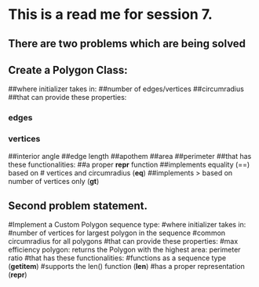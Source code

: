# This is a read me for session 7.
## There are two problems which are being solved
## Create a Polygon Class:
##where initializer takes in:
##number of edges/vertices
##circumradius
##that can provide these properties:
### edges
### vertices
##interior angle
##edge length
##apothem
##area
##perimeter
##that has these functionalities:
##a proper __repr__ function
##implements equality (==) based on # vertices and circumradius (__eq__)
##implements > based on number of vertices only (__gt__)

## Second problem statement.
#Implement a Custom Polygon sequence type:
#where initializer takes in:
#number of vertices for largest polygon in the sequence
#common circumradius for all polygons
#that can provide these properties:
#max efficiency polygon: returns the Polygon with the highest area: perimeter ratio
#that has these functionalities:
#functions as a sequence type (__getitem__)
#supports the len() function (__len__)
#has a proper representation (__repr__)
